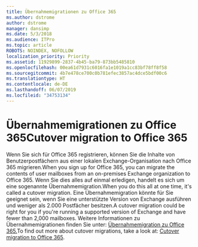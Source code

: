 ```yaml
---
title: Übernahmemigrationen zu Office 365
ms.author: dstrome
author: dstrome
manager: dansimp
ms.date: 5/3/2018
ms.audience: ITPro
ms.topic: article
ROBOTS: NOINDEX, NOFOLLOW
localization_priority: Priority
ms.assetid: 11929899-2837-4b45-ba79-873bb5485810
ms.openlocfilehash: 00ea61d7931c6016fa1e1019a1cc83bf78ff8f58
ms.sourcegitcommit: 4b7e478ce700c0b781efec3857ac4dce5bdf00c6
ms.translationtype: HT
ms.contentlocale: de-DE
ms.lasthandoff: 06/07/2019
ms.locfileid: "34753134"
---
```

# <a name="cutover-migrations-to-office-365"></a><span data-ttu-id="31e8b-102">Übernahmemigrationen zu Office 365</span><span class="sxs-lookup"><span data-stu-id="31e8b-102">Cutover migration to Office 365</span></span>

<span data-ttu-id="31e8b-103">Wenn Sie sich für Office 365 registrieren, können Sie die Inhalte von Benutzerpostfächern aus einer lokalen Exchange-Organisation nach Office 365 migrieren.</span><span class="sxs-lookup"><span data-stu-id="31e8b-103">When you sign up for Office 365, you can migrate the contents of user mailboxes from an on-premises Exchange organization to Office 365.</span></span> <span data-ttu-id="31e8b-104">Wenn Sie dies alles auf einmal erledigen, handelt es sich um eine sogenannte Übernahmemigration.</span><span class="sxs-lookup"><span data-stu-id="31e8b-104">When you do this all at one time, it's called a cutover migration.</span></span> <span data-ttu-id="31e8b-105">Eine Übernahmemigration könnte für Sie geeignet sein, wenn Sie eine unterstützte Version von Exchange ausführen und weniger als 2.000 Postfächer besitzen.</span><span class="sxs-lookup"><span data-stu-id="31e8b-105">A cutover migration could be right for you if you're running a supported version of Exchange and have fewer than 2,000 mailboxes.</span></span> <span data-ttu-id="31e8b-106">Weitere Informationen zu Übernahmemigrationen finden Sie unter: [Übernahmemigration zu Office 365.](https://support.office.com/article/9496e93c-1e59-41a8-9bb3-6e8df0cd81b4.aspx)</span><span class="sxs-lookup"><span data-stu-id="31e8b-106">To find out more about cutover migrations, take a look at: [Cutover migration to Office 365](https://support.office.com/article/9496e93c-1e59-41a8-9bb3-6e8df0cd81b4.aspx).</span></span>
  

